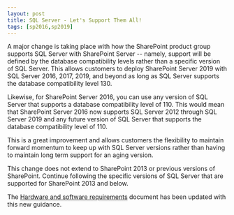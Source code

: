 ```yaml
---
layout: post
title: SQL Server - Let's Support Them All!
tags: [sp2016,sp2019]
---
```


A major change is taking place with how the SharePoint product group supports SQL Server with SharePoint Server -- namely, support will be defined by the database compatibility levels rather than a specific version of SQL Server. This allows customers to deploy SharePoint Server 2019 with SQL Server 2016, 2017, 2019, and beyond as long as SQL Server supports the database compatibility level 130.

Likewise, for SharePoint Server 2016, you can use any version of SQL Server that supports a database compatibility level of 110. This would mean that SharePoint Server 2016 now supports SQL Server 2012 through SQL Server 2019 and any future version of SQL Server that supports the database compatibility level of 110.

This is a great improvement and allows customers the flexibility to maintain forward momentum to keep up with SQL Server versions rather than having to maintain long term support for an aging version.

This change does not extend to SharePoint 2013 or previous versions of SharePoint. Continue following the specific versions of SQL Server that are supported for SharePoint 2013 and below.

The [Hardware and software requirements](https://docs.microsoft.com/sharepoint/install/hardware-and-software-requirements-2019#minimum-requirements-for-a-database-server-in-a-farm) document has been updated with this new guidance.
